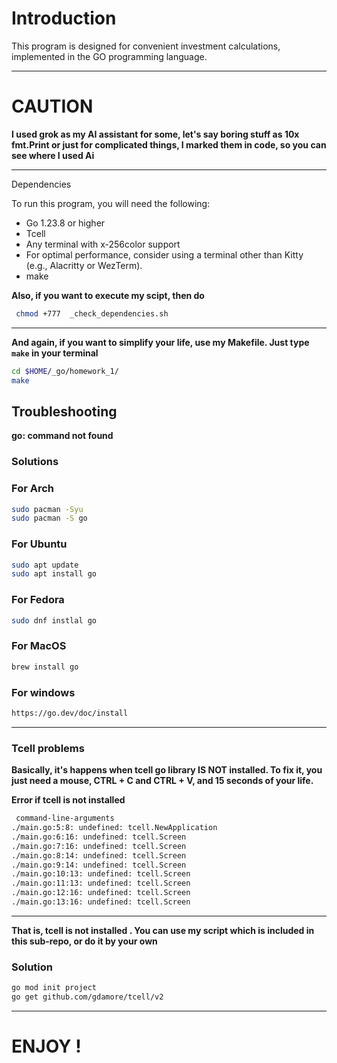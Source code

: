 # Introduction

This program is designed for convenient investment calculations, implemented in the GO programming language.

---

# CAUTION
**I used grok as my AI assistant for some, let's say boring stuff as 10x fmt.Print or just for complicated things, I marked them in code, so you can see where I used Ai**

---
Dependencies

To run this program, you will need the following:

 - Go 1.23.8 or higher
 - Tcell
 - Any terminal with x-256color support
 - For optimal performance, consider using a terminal other than Kitty (e.g., Alacritty or WezTerm).
 - make

**Also, if you want to execute my scipt, then do**

```bash
 chmod +777  _check_dependencies.sh
```

---

**And again, if you want to simplify your life, use my **Makefile**. Just type `make` in your terminal**

```bash
cd $HOME/_go/homework_1/
make
```


## Troubleshooting

**go: command not found**

### Solutions

### For Arch

```bash
sudo pacman -Syu
sudo pacman -S go
```

### For Ubuntu

```bash
sudo apt update
sudo apt install go
```

### For Fedora

```bash
sudo dnf instlal go
```

### For MacOS

```bash
brew install go
```

### For windows

```bash
https://go.dev/doc/install
```

---

### Tcell problems

**Basically, it's happens when tcell go library IS NOT installed. To fix it, you just need a mouse, CTRL + C and CTRL + V, and 15 seconds of your life.**

**Error if tcell is not installed**

```bash
 command-line-arguments
./main.go:5:8: undefined: tcell.NewApplication
./main.go:6:16: undefined: tcell.Screen
./main.go:7:16: undefined: tcell.Screen
./main.go:8:14: undefined: tcell.Screen
./main.go:9:14: undefined: tcell.Screen
./main.go:10:13: undefined: tcell.Screen
./main.go:11:13: undefined: tcell.Screen
./main.go:12:16: undefined: tcell.Screen
./main.go:13:16: undefined: tcell.Screen
```

---

**That is, tcell is not installed . You can use my script which is included in this sub-repo, or do it by your own** 

### Solution

```bash
go mod init project
go get github.com/gdamore/tcell/v2
```

---

# ENJOY !

